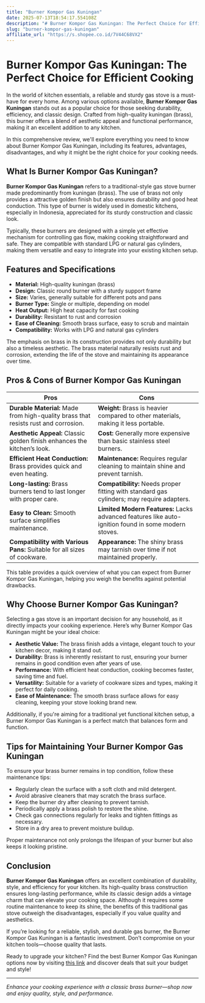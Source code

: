 ```yaml
---
title: "Burner Kompor Gas Kuningan"
date: 2025-07-13T18:54:17.554108Z
description: "# Burner Kompor Gas Kuningan: The Perfect Choice for Efficient Cooking..."
slug: "burner-kompor-gas-kuningan"
affiliate_url: "https://s.shopee.co.id/7V44C68VX2"
---
```

# Burner Kompor Gas Kuningan: The Perfect Choice for Efficient Cooking

In the world of kitchen essentials, a reliable and sturdy gas stove is a must-have for every home. Among various options available, **Burner Kompor Gas Kuningan** stands out as a popular choice for those seeking durability, efficiency, and classic design. Crafted from high-quality kuningan (brass), this burner offers a blend of aesthetic appeal and functional performance, making it an excellent addition to any kitchen.

In this comprehensive review, we'll explore everything you need to know about Burner Kompor Gas Kuningan, including its features, advantages, disadvantages, and why it might be the right choice for your cooking needs.

## What Is Burner Kompor Gas Kuningan?

**Burner Kompor Gas Kuningan** refers to a traditional-style gas stove burner made predominantly from kuningan (brass). The use of brass not only provides a attractive golden finish but also ensures durability and good heat conduction. This type of burner is widely used in domestic kitchens, especially in Indonesia, appreciated for its sturdy construction and classic look.

Typically, these burners are designed with a simple yet effective mechanism for controlling gas flow, making cooking straightforward and safe. They are compatible with standard LPG or natural gas cylinders, making them versatile and easy to integrate into your existing kitchen setup.

## Features and Specifications

- **Material:** High-quality kuningan (brass) 
- **Design:** Classic round burner with a sturdy support frame
- **Size:** Varies, generally suitable for different pots and pans
- **Burner Type:** Single or multiple, depending on model
- **Heat Output:** High heat capacity for fast cooking
- **Durability:** Resistant to rust and corrosion
- **Ease of Cleaning:** Smooth brass surface, easy to scrub and maintain
- **Compatibility:** Works with LPG and natural gas cylinders

The emphasis on brass in its construction provides not only durability but also a timeless aesthetic. The brass material naturally resists rust and corrosion, extending the life of the stove and maintaining its appearance over time.

## Pros & Cons of Burner Kompor Gas Kuningan

| **Pros** | **Cons** |
|------------|------------|
| **Durable Material:** Made from high-quality brass that resists rust and corrosion. | **Weight:** Brass is heavier compared to other materials, making it less portable. |
| **Aesthetic Appeal:** Classic golden finish enhances the kitchen’s look. | **Cost:** Generally more expensive than basic stainless steel burners. |
| **Efficient Heat Conduction:** Brass provides quick and even heating. | **Maintenance:** Requires regular cleaning to maintain shine and prevent tarnish. |
| **Long-lasting:** Brass burners tend to last longer with proper care. | **Compatibility:** Needs proper fitting with standard gas cylinders; may require adapters. |
| **Easy to Clean:** Smooth surface simplifies maintenance. | **Limited Modern Features:** Lacks advanced features like auto-ignition found in some modern stoves. |
| **Compatibility with Various Pans:** Suitable for all sizes of cookware. | **Appearance:** The shiny brass may tarnish over time if not maintained properly. |

This table provides a quick overview of what you can expect from Burner Kompor Gas Kuningan, helping you weigh the benefits against potential drawbacks.

## Why Choose Burner Kompor Gas Kuningan?

Selecting a gas stove is an important decision for any household, as it directly impacts your cooking experience. Here’s why Burner Kompor Gas Kuningan might be your ideal choice:

- **Aesthetic Value:** The brass finish adds a vintage, elegant touch to your kitchen decor, making it stand out.
- **Durability:** Brass is inherently resistant to rust, ensuring your burner remains in good condition even after years of use.
- **Performance:** With efficient heat conduction, cooking becomes faster, saving time and fuel.
- **Versatility:** Suitable for a variety of cookware sizes and types, making it perfect for daily cooking.
- **Ease of Maintenance:** The smooth brass surface allows for easy cleaning, keeping your stove looking brand new.

Additionally, if you're aiming for a traditional yet functional kitchen setup, a Burner Kompor Gas Kuningan is a perfect match that balances form and function.

## Tips for Maintaining Your Burner Kompor Gas Kuningan

To ensure your brass burner remains in top condition, follow these maintenance tips:

- Regularly clean the surface with a soft cloth and mild detergent.
- Avoid abrasive cleaners that may scratch the brass surface.
- Keep the burner dry after cleaning to prevent tarnish.
- Periodically apply a brass polish to restore the shine.
- Check gas connections regularly for leaks and tighten fittings as necessary.
- Store in a dry area to prevent moisture buildup.

Proper maintenance not only prolongs the lifespan of your burner but also keeps it looking pristine.

## Conclusion

**Burner Kompor Gas Kuningan** offers an excellent combination of durability, style, and efficiency for your kitchen. Its high-quality brass construction ensures long-lasting performance, while its classic design adds a vintage charm that can elevate your cooking space. Although it requires some routine maintenance to keep its shine, the benefits of this traditional gas stove outweigh the disadvantages, especially if you value quality and aesthetics.

If you’re looking for a reliable, stylish, and durable gas burner, the Burner Kompor Gas Kuningan is a fantastic investment. Don’t compromise on your kitchen tools—choose quality that lasts.

Ready to upgrade your kitchen? Find the best Burner Kompor Gas Kuningan options now by visiting [this link](https://s.shopee.co.id/7V44C68VX2) and discover deals that suit your budget and style!

---

*Enhance your cooking experience with a classic brass burner—shop now and enjoy quality, style, and performance.*